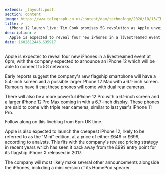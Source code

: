 ```yaml
--- 
extends: _layouts.post 
section: content 
image: https://www.telegraph.co.uk/content/dam/technology/2020/10/13/IMG_9830_trans_NvBQzQNjv4Bqxotm0SZoe3Kldbh560X_vOlYZ1PCdoV3zM9NLSBmlx8.jpeg?impolicy=logo-overlay 
title: > 
  iPhone 12 launch live: Tim Cook promises 5G revolution as Apple unveils its latest smartphones 
description: > 
  Apple is expected to reveal four new iPhones in a livestreamed event at 6pm, with the company expected to announce an iPhone 12 which will be able to connect to 5G networks.Early reports suggest the company's new flagship smartphone will have a 5.4-inch screen and a possible larger iPhone 12 Max with a 6.1-inch screen.There will also be a more powerful iPhone 12 Pro with a 6.1-inch screen and a larger iPhone 12 Pro Max coming in with a 6.7-inch display.These phones are said to come with triple rear cameras, similar to last year's iPhone 11 Pro.Apple is also expected to launch the cheapest iPhone 12, likely to be referred to as the "Mini" edition, at a price of either £649 or £699, according to analysts. 
date: 1602612446.635917 
--- 
```

Apple is expected to reveal four new iPhones in a livestreamed event at 6pm, with the company expected to announce an iPhone 12 which will be able to connect to 5G networks.

Early reports suggest the company's new flagship smartphone will have a 5.4-inch screen and a possible larger iPhone 12 Max with a 6.1-inch screen. Rumours have it that these phones will come with dual rear cameras.

There will also be a more powerful iPhone 12 Pro with a 6.1-inch screen and a larger iPhone 12 Pro Max coming in with a 6.7-inch display. These phones are said to come with triple rear cameras, similar to last year's iPhone 11 Pro.

Follow along on this liveblog from 6pm UK time.

Apple is also expected to launch the cheapest iPhone 12, likely to be referred to as the "Mini" edition, at a price of either £649 or £699, according to analysts. This fits with the company's revised pricing strategy in recent years which has seen it back away from the £999 entry point for its flagship iPhone X released in 2017.

The company will most likely make several other announcements alongside the iPhones, including a mini version of its HomePod speaker.